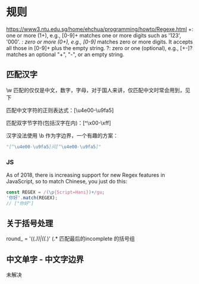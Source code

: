 # 规则
https://www3.ntu.edu.sg/home/ehchua/programming/howto/Regexe.html
+: one or more (1+), e.g., [0-9]+ matches one or more digits such as '123', '000'.
*: zero or more (0+), e.g., [0-9]* matches zero or more digits. It accepts all those in [0-9]+ plus the empty string.
?: zero or one (optional), e.g., [+-]? matches an optional "+", "-", or an empty string.


## 匹配汉字 
\w 匹配的仅仅是中文，数字，字母，对于国人来讲，仅匹配中文时常会用到，见下

 匹配中文字符的正则表达式：[\u4e00-\u9fa5]

 匹配双字节字符(包括汉字在内)：[^\x00-\xff]

汉字没法使用 \b 作为字边界，一个有趣的方案：

``` py
"[^\u4e00-\u9fa5]问[^\u4e00-\u9fa5]"
```

### JS 
 As of 2018, there is increasing support for new Regex features in JavaScript, so to match Chinese, you just do this:

``` js 
const REGEX = /(\p{Script=Hani})+/gu;
'你好'.match(REGEX);
// ["你好"]
```


## 关于括号处理

round_ = '(\(.*\))|(\(.*)'
\(.* 匹配最后的incomplete 的括号组




 ## 中文单字 - 中文字边界
 未解决

